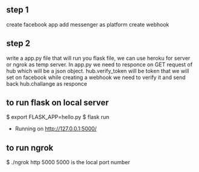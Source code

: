 
## step 1
create facebook app
add messenger as platform
create webhook

## step 2

write a app.py file that will run you flask file, we can use heroku for server or ngrok as temp server.
In app.py we need to responce on GET request of hub which will be a json object.
hub.verify_token will be token that we will set on facebook while creating a webhook
we need to verify it and send back hub.challange as responce


## to run flask on local server

$ export FLASK_APP=hello.py
$ flask run
 * Running on http://127.0.0.1:5000/

## to run ngrok
$ ./ngrok http 5000
5000 is the local port number
